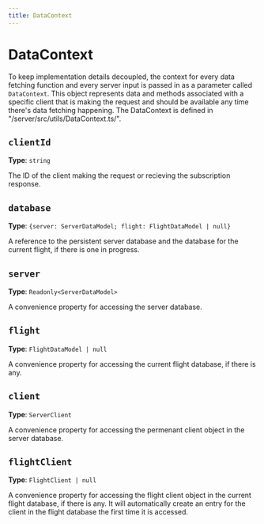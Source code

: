```yaml
---
title: DataContext
---
```


# DataContext

To keep implementation details decoupled, the context for every data fetching
function and every server input is passed in as a parameter called
`DataContext`. This object represents data and methods associated with a
specific client that is making the request and should be available any time
there's data fetching happening. The DataContext is defined in
"/server/src/utils/DataContext.ts/".

## `clientId`

**Type**: `string`

The ID of the client making the request or recieving the subscription response.

## `database`

**Type**: `{server: ServerDataModel; flight: FlightDataModel | null}`

A reference to the persistent server database and the database for the current
flight, if there is one in progress.

## `server`

**Type**: `Readonly<ServerDataModel>`

A convenience property for accessing the server database.

## `flight`

**Type**: `FlightDataModel | null`

A convenience property for accessing the current flight database, if there is
any.

## `client`

**Type**: `ServerClient`

A convenience property for accessing the permenant client object in the server
database.

## `flightClient`

**Type**: `FlightClient | null`

A convenience property for accessing the flight client object in the current
flight database, if there is any. It will automatically create an entry for the
client in the flight database the first time it is accessed.
